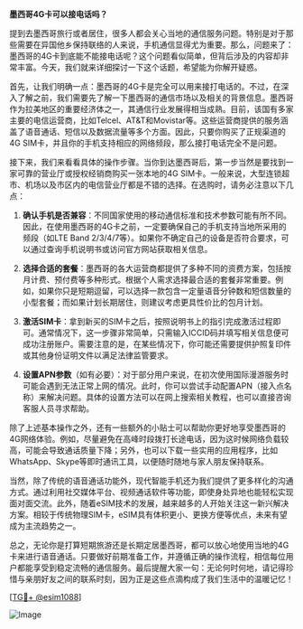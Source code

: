 **墨西哥4G卡可以接电话吗？**

提到去墨西哥旅行或者居住，很多人都会关心当地的通信服务问题。特别是对于那些需要在异国他乡保持联络的人来说，手机通信显得尤为重要。那么，问题来了：墨西哥的4G卡到底能不能接电话呢？这个问题看似简单，但背后涉及的内容却非常丰富。今天，我们就来详细探讨一下这个话题，希望能为你解开疑惑。

首先，让我们明确一点：墨西哥的4G卡是完全可以用来接打电话的。不过，在深入了解之前，我们需要先了解一下墨西哥的通信市场以及相关的背景信息。墨西哥作为拉美地区的重要经济体之一，其通信行业发展得相当成熟。目前，该国有多家主要的电信运营商，比如Telcel、AT&T和Movistar等。这些运营商提供的服务涵盖了语音通话、短信以及数据流量等多个方面。因此，只要你购买了正规渠道的4G SIM卡，并且你的手机支持相应的网络频段，那么接打电话完全不是问题。

接下来，我们来看看具体的操作步骤。当你到达墨西哥后，第一步当然是要找到一家可靠的营业厅或授权经销商购买一张本地的4G SIM卡。一般来说，大型连锁超市、机场以及市区内的电信营业厅都是不错的选择。在选购时，请务必注意以下几点：

1. **确认手机是否兼容**：不同国家使用的移动通信标准和技术参数可能有所不同。因此，在使用墨西哥的4G卡之前，一定要确保自己的手机支持当地所采用的频段（如LTE Band 2/3/4/7等）。如果你不确定自己的设备是否符合要求，可以通过查询手机说明书或访问官方网站获取相关信息。
   
2. **选择合适的套餐**：墨西哥的各大运营商都提供了多种不同的资费方案，包括按月计费、预付费等多种形式。根据个人需求选择最合适的套餐非常重要。例如，如果你只是短期逗留，可以选择一款包含一定量语音分钟数和短信数量的小型套餐；而如果计划长期居住，则建议考虑更具性价比的包月计划。

3. **激活SIM卡**：拿到新买的SIM卡之后，按照说明书上的指引完成激活过程即可。通常情况下，这一步骤非常简单，只需输入ICCID码并填写相关信息便可成功注册账户。需要注意的是，在某些情况下，你可能还需要提供护照复印件或其他身份证明文件以满足法律监管要求。

4. **设置APN参数**（如有必要）：对于部分用户来说，在初次使用国际漫游服务时可能会遇到无法正常上网的情况。此时，你可以尝试手动配置APN（接入点名称）来解决问题。具体的设置方法可以在网上搜索相关教程，也可以直接咨询客服人员寻求帮助。

除了上述基本操作之外，还有一些额外的小贴士可以帮助你更好地享受墨西哥的4G网络体验。例如，尽量避免在高峰时段拨打长途电话，因为这时候网络负载较高，可能会导致通话质量下降；另外，也可以下载一些实用的应用程序，比如WhatsApp、Skype等即时通讯工具，以便随时随地与家人朋友保持联系。

当然，除了传统的语音通话功能外，现代智能手机还为我们提供了更多样化的沟通方式。通过利用社交媒体平台、视频通话软件等功能，即使身处异地也能轻松实现面对面交流。此外，随着eSIM技术的发展，越来越多的人开始关注这一新兴解决方案。相较于传统物理SIM卡，eSIM具有体积更小、更换方便等优点，未来有望成为主流趋势之一。

总之，无论你是打算短期旅游还是长期定居墨西哥，都可以放心地使用当地的4G卡来进行语音通话。只要做好前期准备工作，并遵循正确的操作流程，相信每位用户都能享受到稳定流畅的通信服务。最后提醒大家一句：无论何时何地，请记得珍惜与亲朋好友之间的联系时刻，因为正是这些点滴构成了我们生活中的温暖记忆！

[[TG💪+ @esim1088](https://t.me/s/esim1088)]

![Image](https://i.postimg.cc/4NQfJmqS/Snipaste-2025-05-13-00-14-12.png)